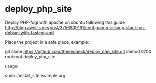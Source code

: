 deploy_php_site
===============

Deploy PHP-fcgi with apache on ubuntu following this guide http://blog.awellis.me/post/3756809191/configuring-a-lamp-stack-on-debian-with-fastcgi-and

Place the project in a safe place, example:

git clone https://github.com/theneubeck/deploy_php_site.git
chmod 0700 root:root deploy_php_site

usage:

sudo ./install_site example.org
